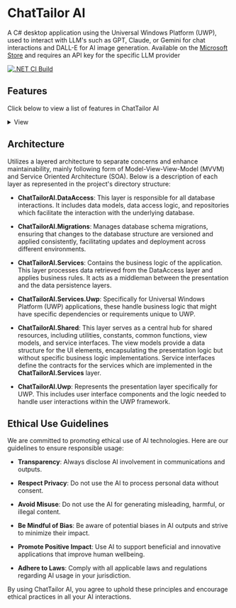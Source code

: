 # ChatTailor AI

A C# desktop application using the Universal Windows Platform (UWP), used to interact with LLM's such as GPT, Claude, or Gemini for chat interactions and DALL-E for AI image generation. Available on the [Microsoft Store](https://apps.microsoft.com/detail/9pjrf3zz3khk?hl=en-US&gl=US) and requires an API key for the specific LLM provider

[![.NET CI Build](https://github.com/hjohnson12/chattailor-ai/actions/workflows/main.yml/badge.svg?branch=feature%2Fv2)](https://github.com/hjohnson12/chattailor-ai/actions/workflows/main.yml)

## Features

Click below to view a list of features in ChatTailor AI

<details>
  <summary>View</summary>


- **API Integration**: Simplified setup requiring only an API key to connect with OpenAI, Anthropic, or Google AI models.

- **Customizable Interactions**: Users can configure the system messages, choose between streaming or complete responses, and adjust AI behavior through detailed parameter settings such as max tokens, temperature, and penalties.

- **Image Generation**: Incorporates DALLE2 and DALLE3 for generating images directly from textual prompts.

- **Vision AI Support**: Features include the ability to upload and analyze images using models like gpt-4-vision-preview and Claude-3.

- **AI Assistants**: Utilizes OpenAI's Assistants API to create and manage custom AI assistants.

- **Conversation Management**: Supports creating and retaining detailed conversation histories, allowing for persistent chat sessions.

- **Prompts Management**: Users can store and manage commonly used prompts to facilitate repeated use.

- **Display Options**: Supports various display configurations, including full screen, picture-in-picture, and movable window modes.

- **Learning Tools**: Allows users to experiment with model parameters, aiding in educational purposes and deeper understanding of AI functionalities.

- **Chat Customization**: Provides tools for managing chat context limits, including manual curation of message retention.

- **Import/Export Functions**: Supports importing and exporting conversation data in text format for backup or analysis.

- **Text-to-Speech and Speech-to-Text**: Integration with Azure speech services to convert AI responses into speech and vice versa.

- **Continuous Improvement**: Continuous updates to add new features such as markdown support and more efficient conversation storage.

- **Spotify Integration**: Enables control of Spotify functionalities directly through the application.

- **Voice Selection**: Offers a wide range of voice options for text-to-speech, including over 400 choices from Azure and Eleven Labs, with support for custom cloned voices.

</details>


## Architecture

Utilizes a layered architecture to separate concerns and enhance maintainability, mainly following form of Model-View-View-Model (MVVM) and Service Oriented Architecture (SOA). Below is a description of each layer as represented in the project's directory structure:

- **ChatTailorAI.DataAccess**: This layer is responsible for all database interactions. It includes data models, data access logic, and repositories which facilitate the interaction with the underlying database.

- **ChatTailorAI.Migrations**: Manages database schema migrations, ensuring that changes to the database structure are versioned and applied consistently, facilitating updates and deployment across different environments.

- **ChatTailorAI.Services**: Contains the business logic of the application. This layer processes data retrieved from the DataAccess layer and applies business rules. It acts as a middleman between the presentation and the data persistence layers.

- **ChatTailorAI.Services.Uwp**: Specifically for Universal Windows Platform (UWP) applications, these handle business logic that might have specific dependencies or requirements unique to UWP.

- **ChatTailorAI.Shared**: This layer serves as a central hub for shared resources, including utilities, constants, common functions, view models, and service interfaces. The view models provide a data structure for the UI elements, encapsulating the presentation logic but without specific business logic implementations. Service interfaces define the contracts for the services which are implemented in the **ChatTailorAI.Services** layer.

- **ChatTailorAI.Uwp**: Represents the presentation layer specifically for UWP. This includes user interface components and the logic needed to handle user interactions within the UWP framework.

## Ethical Use Guidelines

We are committed to promoting ethical use of AI technologies. Here are our guidelines to ensure responsible usage:

- **Transparency**: Always disclose AI involvement in communications and outputs.

- **Respect Privacy**: Do not use the AI to process personal data without consent.

- **Avoid Misuse**: Do not use the AI for generating misleading, harmful, or illegal content.

- **Be Mindful of Bias**: Be aware of potential biases in AI outputs and strive to minimize their impact.

- **Promote Positive Impact**: Use AI to support beneficial and innovative applications that improve human wellbeing.

- **Adhere to Laws**: Comply with all applicable laws and regulations regarding AI usage in your jurisdiction.

By using ChatTailor AI, you agree to uphold these principles and encourage ethical practices in all your AI interactions.
